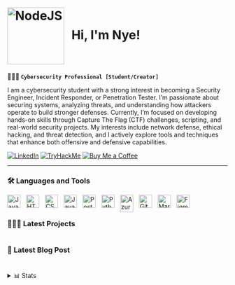 <h1> <img align="center" alt="NodeJS" width="130px" style="padding-right:10px;" src="https://github.com/user-attachments/assets/99ef3fea-a8ea-4a3f-97a1-850e366b5428"/> Hi, I'm Nye! </h1>



**👨🏾‍💻 `Cybersecurity Professional [Student/Creator]`**

I am a cybersecurity student with a strong interest in becoming a Security Engineer, Incident Responder, or Penetration Tester. I’m passionate about securing systems, analyzing threats, and understanding how attackers operate to build stronger defenses. Currently, I’m focused on developing hands-on skills through Capture The Flag (CTF) challenges, scripting, and real-world security projects. My interests include network defense, ethical hacking, and threat detection, and I actively explore tools and techniques that enhance both offensive and defensive capabilities.

   <p align="left">
  <!-- LinkedIn -->
  <a href="https://linkedin.com/checks">
    <img alt="LinkedIn" title="Connect with me on LinkedIn" src="https://img.shields.io/badge/LinkedIn-0077B5?style=for-the-badge&logo=linkedin&logoColor=white"/></a>

  <!-- TryHackMe -->
  <a href="https://tryhackme.com/p/DecryptionKey">
    <img alt="TryHackMe" title="View my TryHackMe profile" src="https://img.shields.io/badge/TryHackMe-red?style=for-the-badge&logo=tryhackme&logoColor=white"/></a>

  <!-- Buy Me a Coffee -->
  <a href="https://buymeacoffee.com/networks">
    <img alt="Buy Me a Coffee" title="Support me on Buy Me a Coffee" src="https://img.shields.io/badge/Buy%20Me%20a%20Coffee-yellow?style=for-the-badge&logo=buymeacoffee&logoColor=black"/></a>
   </p>

---

### 🛠️ Languages and Tools

  <img align="left" alt="Java" width="30px" style="padding-right:10px;" src="https://cdn.jsdelivr.net/gh/devicons/devicon/icons/java/java-original.svg" />
  <img align="left" alt="HTML5" width="30px" style="padding-right:10px;" src="https://cdn.jsdelivr.net/gh/devicons/devicon/icons/html5/html5-plain.svg" />
  <img align="left" alt="CSS3" width="30px" style="padding-right:10px;" src="https://cdn.jsdelivr.net/gh/devicons/devicon/icons/css3/css3-plain.svg" />
  <img align="left" alt="JavaScript" width="30px" style="padding-right:10px;" src="https://cdn.jsdelivr.net/gh/devicons/devicon/icons/javascript/javascript-original.svg" />
  <img align="left" alt="PostgreSQL" width="30px" style="padding-right:10px;" src="https://cdn.jsdelivr.net/gh/devicons/devicon/icons/postgresql/postgresql-plain.svg" />
  <img align="left" alt="Python" width="30px" style="padding-right:10px;" src="https://cdn.jsdelivr.net/gh/devicons/devicon/icons/python/python-plain.svg" />
  <img align="left" alt="Azure" width="30px" style="padding-right:10px;" src="https://www.vectorlogo.zone/logos/microsoft_azure/microsoft_azure-icon.svg" alt="azure" width="40" height="40"/>
  <img align="left" alt="GitHub" width="30px" style="padding-right:10px;" src="https://cdn.jsdelivr.net/gh/devicons/devicon/icons/github/github-original.svg" />
  <img align="left" alt="Markdown" width="30px" style="padding-right:10px;" src="https://cdn.jsdelivr.net/gh/devicons/devicon/icons/markdown/markdown-original.svg" />
  <img align="left" alt="Figma" width="30px" style="padding-right:10px;" src="https://cdn.jsdelivr.net/gh/devicons/devicon/icons/figma/figma-original.svg" />
  
<br/>


#

### 👨🏾‍🔬 Latest Projects

<!-- BEGIN PROJECT-CARDS -->
<!-- ![Customized Card](https://github-readme-stats.vercel.app/api/pin?username=anuraghazra\&repo=github-readme-stats\&title_color=fff\&icon_color=f9f9f9\&text_color=9f9f9f\&bg_color=151515) -->
<!-- END PROJECT-CARDS -->

#

### 📄 Latest Blog Post

<!-- BLOG-POST-LIST:START -->
<!-- BLOG-POST-LIST:END -->

#

<details>
   <summary> 📊 Stats </summary>
   
![My GitHub stats](https://github-readme-stats.vercel.app/api/?username=decryptionkey\&hide=contribs,prs\&show_icons=true\&title_color=fff\&icon_color=79ff97\&text_color=9f9f9f\&bg_color=151515)

</details>


